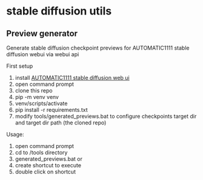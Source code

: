 # stable diffusion utils #

## Preview generator ##

Generate stable diffusion checkpoint previews for AUTOMATIC1111 stable diffusion webui via webui api

First setup
1. install [AUTOMATIC1111 stable diffusion web ui](https://github.com/AUTOMATIC1111/stable-diffusion-webui)
2. open command prompt
3. clone this repo
4. pip -m venv venv
3. venv/scripts/activate
4. pip install -r requirements.txt
5. modify tools/generated_previews.bat to configure checkpoints target dir and target dir path (the cloned repo)

Usage:
1. open command prompt
2. cd to <repo>/tools directory
3. generated_previews.bat
   or
1. create shortcut to execute
2. double click on shortcut

